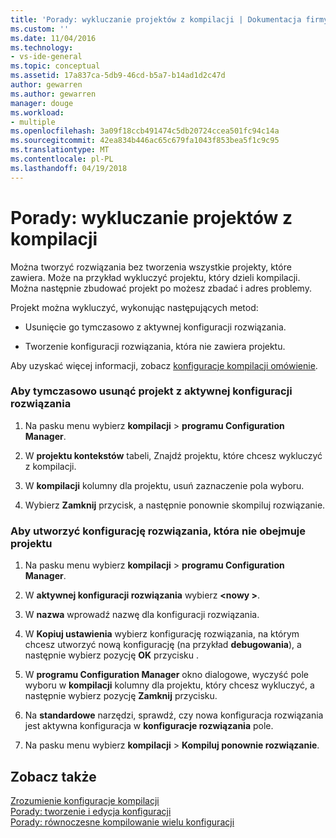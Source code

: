 ```yaml
---
title: 'Porady: wykluczanie projektów z kompilacji | Dokumentacja firmy Microsoft'
ms.custom: ''
ms.date: 11/04/2016
ms.technology:
- vs-ide-general
ms.topic: conceptual
ms.assetid: 17a837ca-5db9-46cd-b5a7-b14ad1d2c47d
author: gewarren
ms.author: gewarren
manager: douge
ms.workload:
- multiple
ms.openlocfilehash: 3a09f18ccb491474c5db20724ccea501fc94c14a
ms.sourcegitcommit: 42ea834b446ac65c679fa1043f853bea5f1c9c95
ms.translationtype: MT
ms.contentlocale: pl-PL
ms.lasthandoff: 04/19/2018
---
```

# <a name="how-to-exclude-projects-from-a-build"></a>Porady: wykluczanie projektów z kompilacji
Można tworzyć rozwiązania bez tworzenia wszystkie projekty, które zawiera. Może na przykład wykluczyć projektu, który dzieli kompilacji. Można następnie zbudować projekt po możesz zbadać i adres problemy.  
  
 Projekt można wykluczyć, wykonując następujących metod:  
  
-   Usunięcie go tymczasowo z aktywnej konfiguracji rozwiązania.  
  
-   Tworzenie konfiguracji rozwiązania, która nie zawiera projektu.  
  
 Aby uzyskać więcej informacji, zobacz [konfiguracje kompilacji omówienie](../ide/understanding-build-configurations.md).  
  
### <a name="to-temporarily-remove-a-project-from-the-active-solution-configuration"></a>Aby tymczasowo usunąć projekt z aktywnej konfiguracji rozwiązania  
  
1.  Na pasku menu wybierz **kompilacji** > **programu Configuration Manager**.  
  
2.  W **projektu kontekstów** tabeli, Znajdź projektu, które chcesz wykluczyć z kompilacji.  
  
3.  W **kompilacji** kolumny dla projektu, usuń zaznaczenie pola wyboru.  
  
4.  Wybierz **Zamknij** przycisk, a następnie ponownie skompiluj rozwiązanie.  
  
### <a name="to-create-a-solution-configuration-that-excludes-a-project"></a>Aby utworzyć konfigurację rozwiązania, która nie obejmuje projektu  
  
1.  Na pasku menu wybierz **kompilacji** > **programu Configuration Manager**.  
  
2.  W **aktywnej konfiguracji rozwiązania** wybierz  **\<nowy >**.  
  
3.  W **nazwa** wprowadź nazwę dla konfiguracji rozwiązania.  
  
4.  W **Kopiuj ustawienia** wybierz konfigurację rozwiązania, na którym chcesz utworzyć nową konfigurację (na przykład **debugowania**), a następnie wybierz pozycję **OK** przycisku .  
  
5.  W **programu Configuration Manager** okno dialogowe, wyczyść pole wyboru w **kompilacji** kolumny dla projektu, który chcesz wykluczyć, a następnie wybierz pozycję **Zamknij** przycisku.  
  
6.  Na **standardowe** narzędzi, sprawdź, czy nowa konfiguracja rozwiązania jest aktywna konfiguracja w **konfiguracje rozwiązania** pole.  
  
7.  Na pasku menu wybierz **kompilacji** > **Kompiluj ponownie rozwiązanie**.  
  
## <a name="see-also"></a>Zobacz także  
 [Zrozumienie konfiguracje kompilacji](../ide/understanding-build-configurations.md)   
 [Porady: tworzenie i edycja konfiguracji](../ide/how-to-create-and-edit-configurations.md)   
 [Porady: równoczesne kompilowanie wielu konfiguracji](../ide/how-to-build-multiple-configurations-simultaneously.md)